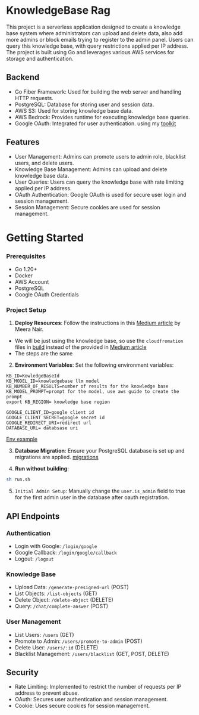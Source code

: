 # KnowledgeBase Rag

This project is a serverless application designed to create a knowledge base system
where administrators can upload and delete data, also add more admins or block emails
trying to register to the admin panel. Users can query this knowledge base, with query
restrictions applied per IP address. The project is built using Go and leverages various
AWS services for storage and authentication.

## Backend
- Go Fiber Framework: Used for building the web server and handling HTTP requests.
- PostgreSQL: Database for storing user and session data.
- AWS S3: Used for storing knowledge base data.
- AWS Bedrock: Provides runtime for executing knowledge base queries.
- Google OAuth: Integrated for user authentication. using my [toolkit](https://github.com/Abraxas-365/toolkit)

## Features
- User Management: Admins can promote users to admin role, blacklist users, and delete users.
- Knowledge Base Management: Admins can upload and delete knowledge base data.
- User Queries: Users can query the knowledge base with rate limiting applied per IP address.
- OAuth Authentication: Google OAuth is used for secure user login and session management.
- Session Management: Secure cookies are used for session management.

# Getting Started
### Prerequisites
- Go 1.20+
- Docker
- AWS Account
- PostgreSQL
- Google OAuth Credentials


### Project Setup
1. **Deploy Resources**: Follow the instructions in this [Medium article](https://medium.com/@miramnair/develop-and-deploy-a-serverless-rag-solution-with-amazon-bedrock-agents-knowledge-base-and-ef8a1818bc1e) by Meera Nair.
  - We will be just using the knowledge base, so use the `cloudfromation` files in [build](./build) instead of the provided in [Medium article](https://medium.com/@miramnair/develop-and-deploy-a-serverless-rag-solution-with-amazon-bedrock-agents-knowledge-base-and-ef8a1818bc1e)
  - The steps are the same

2. **Environment Variables**: Set the following environment variables:

```
KB_ID=KowledgeBaseId
KB_MODEL_ID=knowledgebase llm model
KB_NUMBER_OF_RESULTS=number of results for the knowledge base
KB_MODEL_PROMPT=prompt for the model, use aws guide to create the prompt
export KB_REGION= knowledge base region

GOOGLE_CLIENT_ID=google client id
GOOGLE_CLIENT_SECRET=google secret id
GOOGLE_REDIRECT_URI=redirect url
DATABASE_URL= databsase uri
```
[Env example](run.sh)

3. **Database Migration**: Ensure your PostgreSQL database is set up and migrations are applied. [migrations](./migrations/)

4. **Run without building**:
```bash
sh run.sh
```
5.	`Initial Admin Setup`: Manually change the `user.is_admin` field to true for the first admin user in the database after oauth registration.

## API Endpoints
### Authentication
- Login with Google: `/login/google`
- Google Callback: `/login/google/callback`
- Logout: `/logout`
### Knowledge Base
- Upload Data: `/generate-presigned-url` (POST)
- List Objects: `/list-objects` (GET)
- Delete Object: `/delete-object` (DELETE)
- Query: `/chat/complete-answer` (POST)
### User Management
- List Users: `/users` (GET)
- Promote to Admin: `/users/promote-to-admin` (POST)
- Delete User: `/users/:id` (DELETE)
- Blacklist Management: `/users/blacklist` (GET, POST, DELETE)

## Security
- Rate Limiting: Implemented to restrict the number of requests per IP address to prevent abuse.
- OAuth: Secures user authentication and session management.
- Cookie: Uses secure cookies for session management.
